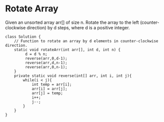 # Rotate Array

Given an unsorted array arr[] of size n. Rotate the array to the left (counter-clockwise direction) by d steps, where d is a positive integer. 


```
class Solution {
    // Function to rotate an array by d elements in counter-clockwise direction.
    static void rotateArr(int arr[], int d, int n) {
         d = d % n;
         reverse(arr,0,d-1);
         reverse(arr,d,n-1);
         reverse(arr,0,n-1);
    }
    private static void reverse(int[] arr, int i, int j){
        while(i < j){
            int temp = arr[i];
            arr[i] = arr[j];
            arr[j] = temp;
            i++;
            j--;
        }
    }
}
```
